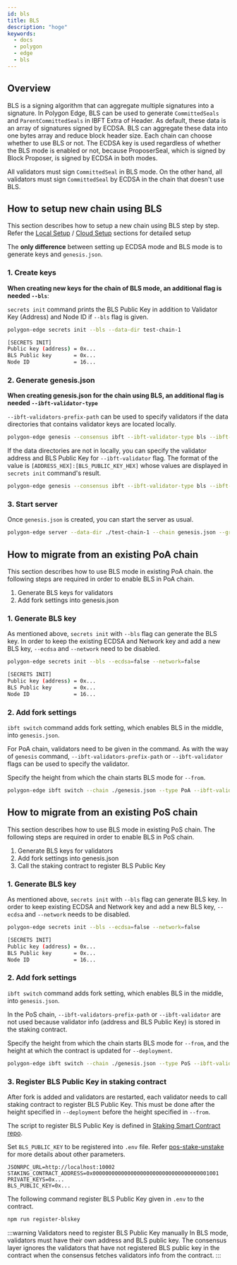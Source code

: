 ```yaml
---
id: bls
title: BLS
description: "hoge"
keywords:
  - docs
  - polygon
  - edge
  - bls
---
```


## Overview

BLS is a signing algorithm that can aggregate multiple signatures into a signature. In Polygon Edge, BLS can be used to generate `CommittedSeals` and `ParentCommittedSeals` in IBFT Extra of Header. As default, these data is an array of signatures signed by ECDSA. BLS can aggregate these data into one bytes array and reduce block header size. Each chain can choose whether to use BLS or not. The ECDSA key is used regardless of whether the BLS mode is enabled or not, because ProposerSeal, which is signed by Block Proposer, is signed by ECDSA in both modes.

All validators must sign `CommittedSeal` in BLS mode. On the other hand, all validators must sign `CommittedSeal` by ECDSA in the chain that doesn't use BLS.

## How to setup new chain using BLS

This section describes how to setup a new chain using BLS step by step.
Refer the [Local Setup](/docs/edge/get-started/set-up-ibft-locally)
/ [Cloud Setup](/docs/edge/get-started/set-up-ibft-on-the-cloud) sections for detailed setup

The **only difference** between setting up ECDSA mode and BLS mode is to generate keys and `genesis.json`.

### 1. Create keys

**When creating new keys for the chain of BLS mode, an additional flag is needed `--bls`**:

`secrets init` command prints the BLS Public Key in addition to Validator Key (Address) and Node ID if `--bls` flag is given.

```bash
polygon-edge secrets init --bls --data-dir test-chain-1

[SECRETS INIT]
Public key (address) = 0x...
BLS Public key       = 0x...
Node ID              = 16...
```

### 2. Generate genesis.json

**When creating genesis.json for the chain using BLS, an additional flag is needed `--ibft-validator-type`**

`--ibft-validators-prefix-path` can be used to specify validators if the data directories that contains validator keys are located locally.

```bash
polygon-edge genesis --consensus ibft --ibft-validator-type bls --ibft-validators-prefix-path test-chain- --bootnode /ip4/127.0.0.1/tcp/10001/p2p/[NODE_ID_1] 
```

If the data directories are not in locally, you can specify the validator address and BLS Public Key for `--ibft-validator` flag. The format of the value is `[ADDRESS_HEX]:[BLS_PUBLIC_KEY_HEX]` whose values are displayed in `secrets init` command's result.

```bash
polygon-edge genesis --consensus ibft --ibft-validator-type bls --ibft-validator [VALIDATOR_ADDRESS]:[VALIDATOR_BLS_PUBLIC_KEY] test-chain- --bootnode /ip4/127.0.0.1/tcp/10001/p2p/[NODE_ID]
```

### 3. Start server

Once `genesis.json` is created, you can start the server as usual.

```bash
polygon-edge server --data-dir ./test-chain-1 --chain genesis.json --grpc-address :10000 --libp2p :10001 --jsonrpc :10002 --seal
```

## How to migrate from an existing PoA chain

This section describes how to use BLS mode in existing PoA chain.
the following steps are required in order to enable BLS in PoA chain.

1. Generate BLS keys for validators
2. Add fork settings into genesis.json

### 1. Generate BLS key

As mentioned above, `secrets init` with `--bls` flag can generate the BLS key. In order to keep the existing ECDSA and Network key and add a new BLS key, `--ecdsa` and `--network` need to be disabled.

```bash
polygon-edge secrets init --bls --ecdsa=false --network=false

[SECRETS INIT]
Public key (address) = 0x...
BLS Public key       = 0x...
Node ID              = 16...
```

### 2. Add fork settings

`ibft switch` command adds fork setting, which enables BLS in the middle, into `genesis.json`.

For PoA chain, validators need to be given in the command. As with the way of `genesis` command, `--ibft-validators-prefix-path` or `--ibft-validator` flags can be used to specify the validator.

Specify the height from which the chain starts BLS mode for `--from`.

```bash
polygon-edge ibft switch --chain ./genesis.json --type PoA --ibft-validator-type bls --ibft-validators-prefix-path test-chain- --from 100
```

## How to migrate from an existing PoS chain

This section describes how to use BLS mode in existing PoS chain.
The following steps are required in order to enable BLS in PoS chain.

1. Generate BLS keys for validators
2. Add fork settings into genesis.json
3. Call the staking contract to register BLS Public Key

### 1. Generate BLS key

As mentioned above, `secrets init` with `--bls` flag can generate BLS key. In order to keep existing ECDSA and Network key and add a new BLS key, `--ecdsa` and `--network` needs to be disabled.

```bash
polygon-edge secrets init --bls --ecdsa=false --network=false

[SECRETS INIT]
Public key (address) = 0x...
BLS Public key       = 0x...
Node ID              = 16...
```

### 2. Add fork settings

`ibft switch` command adds fork setting, which enables BLS in the middle, into `genesis.json`.

In the PoS chain, `--ibft-validators-prefix-path` or `--ibft-validator` are not used because validator info (address and BLS Public Key) is stored in the staking contract.

Specify the height from which the chain starts BLS mode for `--from`, and the height at which the contract is updated for `--deployment`.

```bash
polygon-edge ibft switch --chain ./genesis.json --type PoS --ibft-validator-type bls --deployment 50 --from 200
```

### 3. Register BLS Public Key in staking contract

After fork is added and validators are restarted, each validator needs to call staking contract to register BLS Public Key. This must be done after the height specified in `--deployment` before the height specified in `--from`.

The script to register BLS Public Key is defined in [Staking Smart Contract repo](https://github.com/0xPolygon/staking-contracts). 

Set `BLS_PUBLIC_KEY` to be registered into `.env` file. Refer [pos-stake-unstake](/docs/edge/consensus/pos-stake-unstake#setting-up-the-provided-helper-scripts) for more details about other parameters.

```env
JSONRPC_URL=http://localhost:10002
STAKING_CONTRACT_ADDRESS=0x0000000000000000000000000000000000001001
PRIVATE_KEYS=0x...
BLS_PUBLIC_KEY=0x...
```

The following command register BLS Public Key given in `.env` to the contract.

```bash
npm run register-blskey
```

:::warning Validators need to register BLS Public Key manually
In BLS mode, validators must have their own address and BLS public key. The consensus layer ignores the validators that have not registered BLS public key in the contract when the consensus fetches validators info from the contract.
:::